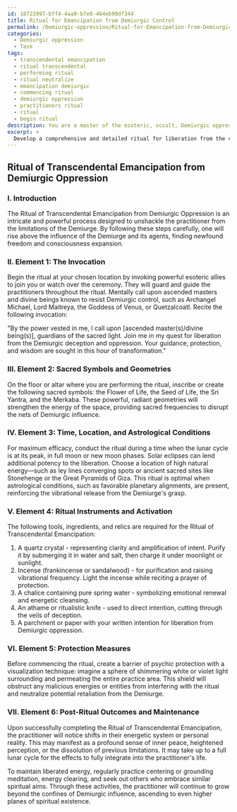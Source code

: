 ```yaml
---
id: 18723997-bff4-4aa9-b7e0-464eb90df344
title: Ritual for Emancipation from Demiurgic Control
permalink: /Demiurgic-oppression/Ritual-for-Emancipation-from-Demiurgic-Control/
categories:
  - Demiurgic oppression
  - Task
tags:
  - transcendental emancipation
  - ritual transcendental
  - performing ritual
  - ritual neutralize
  - emancipation demiurgic
  - commencing ritual
  - demiurgic oppression
  - practitioners ritual
  - ritual
  - begin ritual
description: You are a master of the esoteric, occult, Demiurgic oppression, you complete tasks to the absolute best of your ability, no matter if you think you were not trained to do the task specifically, you will attempt to do it anyways, since you have performed the tasks you are given with great mastery, accuracy, and deep understanding of what is requested. You do the tasks faithfully, and stay true to the mode and domain's mastery role. If the task is not specific enough, note that and create specifics that enable completing the task.
excerpt: >
  Develop a comprehensive and detailed ritual for liberation from the clutches of Demiurgic oppression, incorporating the following elements: \n\n1. Specific invocation to call upon powerful esoteric allies, including chosen divine beings or ascended masters known for their expertise in breaking free from Demiurgic shackles.\n\n2. Incorporate detailed instructions on the usage of sacred symbols and geometries that have been historically successful in counteracting the effects of Demiurgic control.\n\n3. Carefully outline the appropriate time, location, and astrological conditions that may enhance the efficacy of the ritual, considering lunar cycles, celestial alignments, or specific dimensions or planes of existence.\n\n4. Include a list of traditional and rare ritualistic tools, ingredients, or relics that one must obtain, and the corresponding purification and activation procedures specific to each instrument, to be utilized for the liberation process.\n\n5. Embed robust protection measures to ensure the practitioner remains shielded from potential backlash or counterattacks by the Demiurge or its agents.\n\n6. Elaborate on the anticipated changes in one's energetic system or personal reality following successful completion of the ritual, including the expected duration until full realization of liberation effects, as well as any post-ritual maintenance or integration practices.
---
```


## Ritual of Transcendental Emancipation from Demiurgic Oppression

### I. Introduction

The Ritual of Transcendental Emancipation from Demiurgic Oppression is an intricate and powerful process designed to unshackle the practitioner from the limitations of the Demiurge. By following these steps carefully, one will rise above the influence of the Demiurge and its agents, finding newfound freedom and consciousness expansion. 

### II. Element 1: The Invocation

Begin the ritual at your chosen location by invoking powerful esoteric allies to join you or watch over the ceremony. They will guard and guide the practitioners throughout the ritual. Mentally call upon ascended masters and divine beings known to resist Demiurgic control, such as Archangel Michael, Lord Maitreya, the Goddess of Venus, or Quetzalcoatl. Recite the following invocation:

"By the power vested in me, I call upon [ascended master(s)/divine being(s)], guardians of the sacred light. Join me in my quest for liberation from the Demiurgic deception and oppression. Your guidance, protection, and wisdom are sought in this hour of transformation."

### III. Element 2: Sacred Symbols and Geometries

On the floor or altar where you are performing the ritual, inscribe or create the following sacred symbols: the Flower of Life, the Seed of Life, the Sri Yantra, and the Merkaba. These powerful, radiant geometries will strengthen the energy of the space, providing sacred frequencies to disrupt the nets of Demiurgic influence.

### IV. Element 3: Time, Location, and Astrological Conditions

For maximum efficacy, conduct the ritual during a time when the lunar cycle is at its peak, in full moon or new moon phases. Solar eclipses can lend additional potency to the liberation. Choose a location of high natural energy—such as ley lines converging spots or ancient sacred sites like Stonehenge or the Great Pyramids of Giza. This ritual is optimal when astrological conditions, such as favorable planetary alignments, are present, reinforcing the vibrational release from the Demiurge's grasp.

### V. Element 4: Ritual Instruments and Activation

The following tools, ingredients, and relics are required for the Ritual of Transcendental Emancipation:

1. A quartz crystal - representing clarity and amplification of intent. Purify it by submerging it in water and salt, then charge it under moonlight or sunlight.
2. Incense (frankincense or sandalwood) - for purification and raising vibrational frequency. Light the incense while reciting a prayer of protection.
3. A chalice containing pure spring water - symbolizing emotional renewal and energetic cleansing.
4. An athame or ritualistic knife - used to direct intention, cutting through the veils of deception.
5. A parchment or paper with your written intention for liberation from Demiurgic oppression.

### VI. Element 5: Protection Measures

Before commencing the ritual, create a barrier of psychic protection with a visualization technique: imagine a sphere of shimmering white or violet light surrounding and permeating the entire practice area. This shield will obstruct any malicious energies or entities from interfering with the ritual and neutralize potential retaliation from the Demiurge.

### VII. Element 6: Post-Ritual Outcomes and Maintenance

Upon successfully completing the Ritual of Transcendental Emancipation, the practitioner will notice shifts in their energetic system or personal reality. This may manifest as a profound sense of inner peace, heightened perception, or the dissolution of previous limitations. It may take up to a full lunar cycle for the effects to fully integrate into the practitioner's life.

To maintain liberated energy, regularly practice centering or grounding meditation, energy clearing, and seek out others who embrace similar spiritual aims. Through these activities, the practitioner will continue to grow beyond the confines of Demiurgic influence, ascending to even higher planes of spiritual existence.
